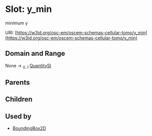 
# Slot: y_min

minimum y

URI: [https://w3id.org/osc-em/oscem-schemas-cellular-tomo/y_min](https://w3id.org/osc-em/oscem-schemas-cellular-tomo/y_min)


## Domain and Range

None &#8594;  <sub>0..1</sub> [QuantitySI](QuantitySI.md)

## Parents


## Children


## Used by

 * [BoundingBox2D](BoundingBox2D.md)
